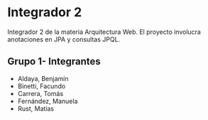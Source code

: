 # Integrador 2 
Integrador 2 de la materia Arquitectura Web.
El proyecto involucra anotaciones en JPA y consultas JPQL.
## Grupo 1- Integrantes
- Aldaya, Benjamín 
- Binetti, Facundo 
- Carrera, Tomás 
- Fernández, Manuela 
- Rust, Matías
